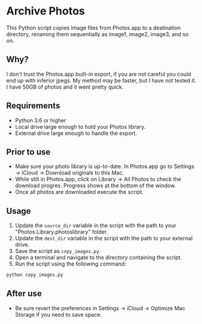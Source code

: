 # Archive Photos

This Python script copies image files from Photos.app to a destination directory, renaming them sequentially as image1, image2, image3, and so on.

## Why?

I don't trust the Photos.app built-in export, if you are not careful you could end up with inferior jpegs. My method may be faster, but I have not tested it. I have 50GB of photos and it went pretty quick.

## Requirements

- Python 3.6 or higher
- Local drive large enough to hold your Photos library. 
- External drive large enough to handle the export. 

## Prior to use 

- Make sure your photo library is up-to-date. In Photos.app go to Settings → iCloud → Download originals to this Mac. 
- While still in Photos.app, click on Library → All Photos to check the download progres. Progress shows at the bottom of the window.
- Once all photos are downloaded execute the script. 

## Usage

1. Update the `source_dir` variable in the script with the path to your "Photos Library.photoslibrary" folder.
2. Update the `dest_dir` variable in the script with the path to your external drive.
3. Save the script as `copy_images.py`.
4. Open a terminal and navigate to the directory containing the script.
5. Run the script using the following command:

```bash
python copy_images.py
```
## After use

- Be sure revert the preferences in Settings → iCloud → Optimize Mac Storage if you need to save space.
